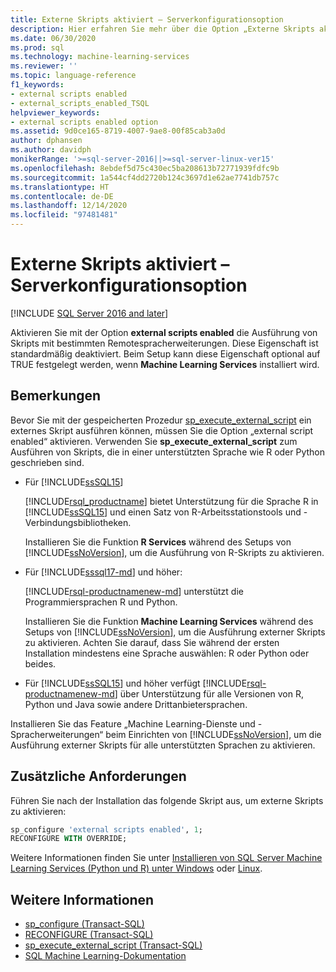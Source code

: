 ```yaml
---
title: Externe Skripts aktiviert – Serverkonfigurationsoption
description: Hier erfahren Sie mehr über die Option „Externe Skripts aktiviert“ in SQL Server. Wenn Sie die Option aktiviert haben, können Sie externe Skripts in unterstützten Sprachen wie R oder Python ausführen.
ms.date: 06/30/2020
ms.prod: sql
ms.technology: machine-learning-services
ms.reviewer: ''
ms.topic: language-reference
f1_keywords:
- external scripts enabled
- external_scripts_enabled_TSQL
helpviewer_keywords:
- external scripts enabled option
ms.assetid: 9d0ce165-8719-4007-9ae8-00f85cab3a0d
author: dphansen
ms.author: davidph
monikerRange: '>=sql-server-2016||>=sql-server-linux-ver15'
ms.openlocfilehash: 8ebdef5d75c430ec5ba208613b72771939fdfc9b
ms.sourcegitcommit: 1a544cf4dd2720b124c3697d1e62ae7741db757c
ms.translationtype: HT
ms.contentlocale: de-DE
ms.lasthandoff: 12/14/2020
ms.locfileid: "97481481"
---
```

# <a name="external-scripts-enabled-server-configuration-option"></a>Externe Skripts aktiviert – Serverkonfigurationsoption
[!INCLUDE [SQL Server 2016 and later](../../includes/applies-to-version/sqlserver2016.md)]

Aktivieren Sie mit der Option **external scripts enabled** die Ausführung von Skripts mit bestimmten Remotespracherweiterungen. Diese Eigenschaft ist standardmäßig deaktiviert. Beim Setup kann diese Eigenschaft optional auf TRUE festgelegt werden, wenn **Machine Learning Services** installiert wird.

## <a name="remarks"></a>Bemerkungen

Bevor Sie mit der gespeicherten Prozedur [sp_execute_external_script](../../relational-databases/system-stored-procedures/sp-execute-external-script-transact-sql.md) ein externes Skript ausführen können, müssen Sie die Option „external script enabled“ aktivieren. Verwenden Sie **sp_execute_external_script** zum Ausführen von Skripts, die in einer unterstützten Sprache wie R oder Python geschrieben sind. 

+ Für [!INCLUDE[ssSQL15](../../includes/sssql15-md.md)]

    [!INCLUDE[rsql_productname](../../includes/rsql-productname-md.md)] bietet Unterstützung für die Sprache R in [!INCLUDE[ssSQL15](../../includes/sssql15-md.md)] und einen Satz von R-Arbeitsstationstools und -Verbindungsbibliotheken.

    Installieren Sie die Funktion **R Services** während des Setups von [!INCLUDE[ssNoVersion](../../includes/ssnoversion-md.md)], um die Ausführung von R-Skripts zu aktivieren.

+ Für [!INCLUDE[sssql17-md](../../includes/sssql17-md.md)] und höher:

    [!INCLUDE[rsql-productnamenew-md](../../includes/rsql-productnamenew-md.md)] unterstützt die Programmiersprachen R und Python.

    Installieren Sie die Funktion **Machine Learning Services** während des Setups von [!INCLUDE[ssNoVersion](../../includes/ssnoversion-md.md)], um die Ausführung externer Skripts zu aktivieren. Achten Sie darauf, dass Sie während der ersten Installation mindestens eine Sprache auswählen: R oder Python oder beides.
    
+ Für [!INCLUDE[ssSQL15](../../includes/sssqlv15-md.md)] und höher verfügt [!INCLUDE[rsql-productnamenew-md](../../includes/rsql-productnamenew-md.md)] über Unterstützung für alle Versionen von R, Python und Java sowie andere Drittanbietersprachen.

Installieren Sie das Feature „Machine Learning-Dienste und -Spracherweiterungen“ beim Einrichten von [!INCLUDE[ssNoVersion](../../includes/ssnoversion-md.md)], um die Ausführung externer Skripts für alle unterstützten Sprachen zu aktivieren.

## <a name="additional-requirements"></a>Zusätzliche Anforderungen

Führen Sie nach der Installation das folgende Skript aus, um externe Skripts zu aktivieren:

```sql
sp_configure 'external scripts enabled', 1;
RECONFIGURE WITH OVERRIDE;  
```

Weitere Informationen finden Sie unter [Installieren von SQL Server Machine Learning Services (Python und R) unter Windows](../../machine-learning/install/sql-machine-learning-services-windows-install.md) oder [Linux](../../linux/sql-server-linux-setup-machine-learning-docker.md?toc=/sql/machine-learning/toc.json).

## <a name="see-also"></a>Weitere Informationen

+ [sp_configure &#40;Transact-SQL&#41;](../../relational-databases/system-stored-procedures/sp-configure-transact-sql.md)
+ [RECONFIGURE &#40;Transact-SQL&#41;](../../t-sql/language-elements/reconfigure-transact-sql.md)
+ [sp_execute_external_script &#40;Transact-SQL&#41;](../../relational-databases/system-stored-procedures/sp-execute-external-script-transact-sql.md)
+ [SQL Machine Learning-Dokumentation](../../machine-learning/index.yml)
